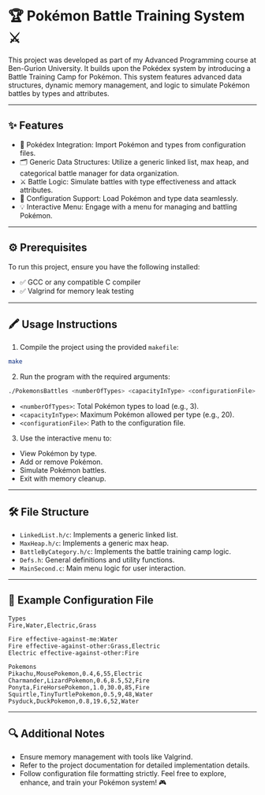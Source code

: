 # 🏆 Pokémon Battle Training System ⚔️
This project was developed as part of my Advanced Programming course at Ben-Gurion University. It builds upon the Pokédex system by introducing a Battle Training Camp for Pokémon. This system features advanced data structures, dynamic memory management, and logic to simulate Pokémon battles by types and attributes.

---
## ✨ Features

- 🧬 Pokédex Integration: Import Pokémon and types from configuration files.
- 🗂️ Generic Data Structures: Utilize a generic linked list, max heap, and categorical battle manager for data organization.
- ⚔️ Battle Logic: Simulate battles with type effectiveness and attack attributes.
- 📂 Configuration Support: Load Pokémon and type data seamlessly.
- 💡 Interactive Menu: Engage with a menu for managing and battling Pokémon.
---
## ⚙️ Prerequisites
To run this project, ensure you have the following installed:

- ✅ GCC or any compatible C compiler
- ✅ Valgrind for memory leak testing
---

## 🖍️ Usage Instructions

1. Compile the project using the provided `makefile`:

```bash
make
```

2. Run the program with the required arguments:

```bash
./PokemonsBattles <numberOfTypes> <capacityInType> <configurationFile>
```
- `<numberOfTypes>`: Total Pokémon types to load (e.g., 3).
- `<capacityInType>`: Maximum Pokémon allowed per type (e.g., 20).
- `<configurationFile>`: Path to the configuration file.

3. Use the interactive menu to:

- View Pokémon by type.
- Add or remove Pokémon.
- Simulate Pokémon battles.
- Exit with memory cleanup.
---

## 🛠 File Structure
- `LinkedList.h/c`: Implements a generic linked list.
- `MaxHeap.h/c`: Implements a generic max heap.
- `BattleByCategory.h/c`: Implements the battle training camp logic.
- `Defs.h`: General definitions and utility functions.
- `MainSecond.c`: Main menu logic for user interaction.
---
## 🤾 Example Configuration File
```text
Types  
Fire,Water,Electric,Grass  

Fire effective-against-me:Water  
Fire effective-against-other:Grass,Electric  
Electric effective-against-other:Fire  

Pokemons  
Pikachu,MousePokemon,0.4,6,55,Electric  
Charmander,LizardPokemon,0.6,8.5,52,Fire  
Ponyta,FireHorsePokemon,1.0,30.0,85,Fire  
Squirtle,TinyTurtlePokemon,0.5,9,48,Water  
Psyduck,DuckPokemon,0.8,19.6,52,Water
```
---  
## 🔍 Additional Notes
- Ensure memory management with tools like Valgrind.
- Refer to the project documentation for detailed implementation details.
- Follow configuration file formatting strictly.
Feel free to explore, enhance, and train your Pokémon system! 🎮
